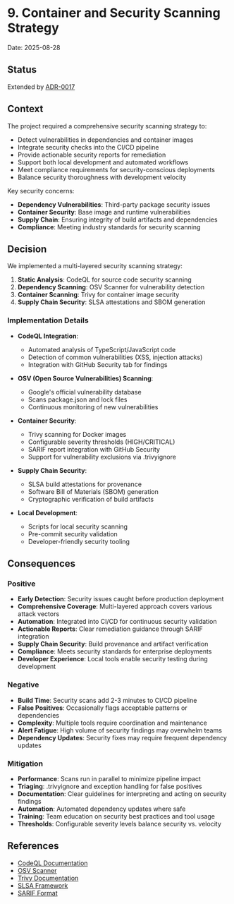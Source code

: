 # 9. Container and Security Scanning Strategy

Date: 2025-08-28

## Status

Extended by [ADR-0017](./0017-comprehensive-security-strategy.md)

## Context

The project required a comprehensive security scanning strategy to:

- Detect vulnerabilities in dependencies and container images
- Integrate security checks into the CI/CD pipeline
- Provide actionable security reports for remediation
- Support both local development and automated workflows
- Meet compliance requirements for security-conscious deployments
- Balance security thoroughness with development velocity

Key security concerns:

- **Dependency Vulnerabilities**: Third-party package security issues
- **Container Security**: Base image and runtime vulnerabilities
- **Supply Chain**: Ensuring integrity of build artifacts and dependencies
- **Compliance**: Meeting industry standards for security scanning

## Decision

We implemented a multi-layered security scanning strategy:

1. **Static Analysis**: CodeQL for source code security scanning
2. **Dependency Scanning**: OSV Scanner for vulnerability detection
3. **Container Scanning**: Trivy for container image security
4. **Supply Chain Security**: SLSA attestations and SBOM generation

### Implementation Details

- **CodeQL Integration**:
  - Automated analysis of TypeScript/JavaScript code
  - Detection of common vulnerabilities (XSS, injection attacks)
  - Integration with GitHub Security tab for findings

- **OSV (Open Source Vulnerabilities) Scanning**:
  - Google's official vulnerability database
  - Scans package.json and lock files
  - Continuous monitoring of new vulnerabilities

- **Container Security**:
  - Trivy scanning for Docker images
  - Configurable severity thresholds (HIGH/CRITICAL)
  - SARIF report integration with GitHub Security
  - Support for vulnerability exclusions via .trivyignore

- **Supply Chain Security**:
  - SLSA build attestations for provenance
  - Software Bill of Materials (SBOM) generation
  - Cryptographic verification of build artifacts

- **Local Development**:
  - Scripts for local security scanning
  - Pre-commit security validation
  - Developer-friendly security tooling

## Consequences

### Positive

- **Early Detection**: Security issues caught before production deployment
- **Comprehensive Coverage**: Multi-layered approach covers various attack vectors
- **Automation**: Integrated into CI/CD for continuous security validation
- **Actionable Reports**: Clear remediation guidance through SARIF integration
- **Supply Chain Security**: Build provenance and artifact verification
- **Compliance**: Meets security standards for enterprise deployments
- **Developer Experience**: Local tools enable security testing during development

### Negative

- **Build Time**: Security scans add 2-3 minutes to CI/CD pipeline
- **False Positives**: Occasionally flags acceptable patterns or dependencies
- **Complexity**: Multiple tools require coordination and maintenance
- **Alert Fatigue**: High volume of security findings may overwhelm teams
- **Dependency Updates**: Security fixes may require frequent dependency updates

### Mitigation

- **Performance**: Scans run in parallel to minimize pipeline impact
- **Triaging**: .trivyignore and exception handling for false positives
- **Documentation**: Clear guidelines for interpreting and acting on security findings
- **Automation**: Automated dependency updates where safe
- **Training**: Team education on security best practices and tool usage
- **Thresholds**: Configurable severity levels balance security vs. velocity

## References

- [CodeQL Documentation](https://codeql.github.com/)
- [OSV Scanner](https://osv.dev/)
- [Trivy Documentation](https://aquasecurity.github.io/trivy/)
- [SLSA Framework](https://slsa.dev/)
- [SARIF Format](https://sarifweb.azurewebsites.net/)

